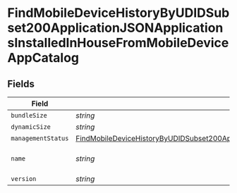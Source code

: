 # FindMobileDeviceHistoryByUDIDSubset200ApplicationJSONApplicationsInstalledInHouseFromMobileDeviceAppCatalog


## Fields

| Field                                                                                                                                                                                                                                                                                 | Type                                                                                                                                                                                                                                                                                  | Required                                                                                                                                                                                                                                                                              | Description                                                                                                                                                                                                                                                                           | Example                                                                                                                                                                                                                                                                               |
| ------------------------------------------------------------------------------------------------------------------------------------------------------------------------------------------------------------------------------------------------------------------------------------- | ------------------------------------------------------------------------------------------------------------------------------------------------------------------------------------------------------------------------------------------------------------------------------------- | ------------------------------------------------------------------------------------------------------------------------------------------------------------------------------------------------------------------------------------------------------------------------------------- | ------------------------------------------------------------------------------------------------------------------------------------------------------------------------------------------------------------------------------------------------------------------------------------- | ------------------------------------------------------------------------------------------------------------------------------------------------------------------------------------------------------------------------------------------------------------------------------------- |
| `bundleSize`                                                                                                                                                                                                                                                                          | *string*                                                                                                                                                                                                                                                                              | :heavy_minus_sign:                                                                                                                                                                                                                                                                    | N/A                                                                                                                                                                                                                                                                                   | 3 MB                                                                                                                                                                                                                                                                                  |
| `dynamicSize`                                                                                                                                                                                                                                                                         | *string*                                                                                                                                                                                                                                                                              | :heavy_minus_sign:                                                                                                                                                                                                                                                                    | N/A                                                                                                                                                                                                                                                                                   | 12 KB                                                                                                                                                                                                                                                                                 |
| `managementStatus`                                                                                                                                                                                                                                                                    | [FindMobileDeviceHistoryByUDIDSubset200ApplicationJSONApplicationsInstalledInHouseFromMobileDeviceAppCatalogManagementStatus](../../models/operations/findmobiledevicehistorybyudidsubset200applicationjsonapplicationsinstalledinhousefrommobiledeviceappcatalogmanagementstatus.md) | :heavy_minus_sign:                                                                                                                                                                                                                                                                    | N/A                                                                                                                                                                                                                                                                                   |                                                                                                                                                                                                                                                                                       |
| `name`                                                                                                                                                                                                                                                                                | *string*                                                                                                                                                                                                                                                                              | :heavy_minus_sign:                                                                                                                                                                                                                                                                    | N/A                                                                                                                                                                                                                                                                                   | Self Service Mobile                                                                                                                                                                                                                                                                   |
| `version`                                                                                                                                                                                                                                                                             | *string*                                                                                                                                                                                                                                                                              | :heavy_minus_sign:                                                                                                                                                                                                                                                                    | N/A                                                                                                                                                                                                                                                                                   | 10.1.1                                                                                                                                                                                                                                                                                |